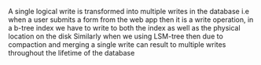 A single logical write is transformed into multiple writes in the database i.e when a user submits a form from the web app then it is a write operation, in a b-tree index we have to write to both the index as well as the physical location on the disk 
Similarly when we using LSM-tree then due to compaction and merging a single write can result to multiple writes throughout the lifetime of the database